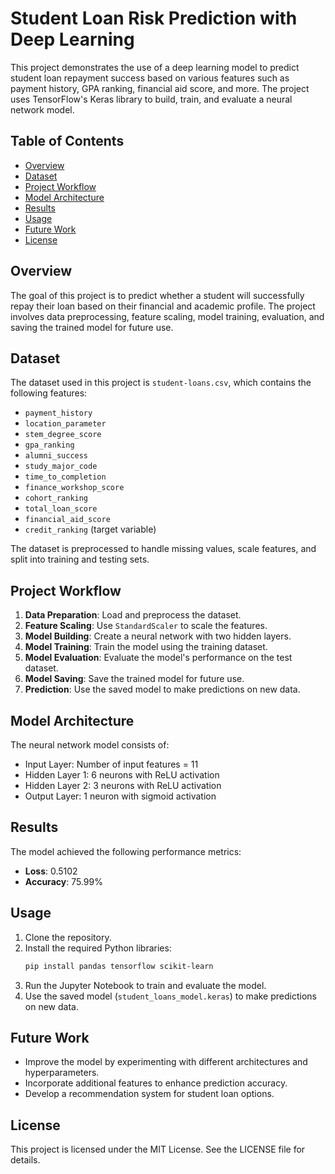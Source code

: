 
# Student Loan Risk Prediction with Deep Learning

This project demonstrates the use of a deep learning model to predict student loan repayment success based on various features such as payment history, GPA ranking, financial aid score, and more. The project uses TensorFlow's Keras library to build, train, and evaluate a neural network model.

## Table of Contents
- [Overview](#overview)
- [Dataset](#dataset)
- [Project Workflow](#project-workflow)
- [Model Architecture](#model-architecture)
- [Results](#results)
- [Usage](#usage)
- [Future Work](#future-work)
- [License](#license)

## Overview
The goal of this project is to predict whether a student will successfully repay their loan based on their financial and academic profile. The project involves data preprocessing, feature scaling, model training, evaluation, and saving the trained model for future use.

## Dataset
The dataset used in this project is `student-loans.csv`, which contains the following features:
- `payment_history`
- `location_parameter`
- `stem_degree_score`
- `gpa_ranking`
- `alumni_success`
- `study_major_code`
- `time_to_completion`
- `finance_workshop_score`
- `cohort_ranking`
- `total_loan_score`
- `financial_aid_score`
- `credit_ranking` (target variable)

The dataset is preprocessed to handle missing values, scale features, and split into training and testing sets.

## Project Workflow
1. **Data Preparation**: Load and preprocess the dataset.
2. **Feature Scaling**: Use `StandardScaler` to scale the features.
3. **Model Building**: Create a neural network with two hidden layers.
4. **Model Training**: Train the model using the training dataset.
5. **Model Evaluation**: Evaluate the model's performance on the test dataset.
6. **Model Saving**: Save the trained model for future use.
7. **Prediction**: Use the saved model to make predictions on new data.

## Model Architecture
The neural network model consists of:
- Input Layer: Number of input features = 11
- Hidden Layer 1: 6 neurons with ReLU activation
- Hidden Layer 2: 3 neurons with ReLU activation
- Output Layer: 1 neuron with sigmoid activation

## Results
The model achieved the following performance metrics:
- **Loss**: 0.5102
- **Accuracy**: 75.99%

## Usage
1. Clone the repository.
2. Install the required Python libraries:
    ```bash
    pip install pandas tensorflow scikit-learn
    ```
3. Run the Jupyter Notebook to train and evaluate the model.
4. Use the saved model (`student_loans_model.keras`) to make predictions on new data.

## Future Work
- Improve the model by experimenting with different architectures and hyperparameters.
- Incorporate additional features to enhance prediction accuracy.
- Develop a recommendation system for student loan options.

## License
This project is licensed under the MIT License. See the LICENSE file for details.